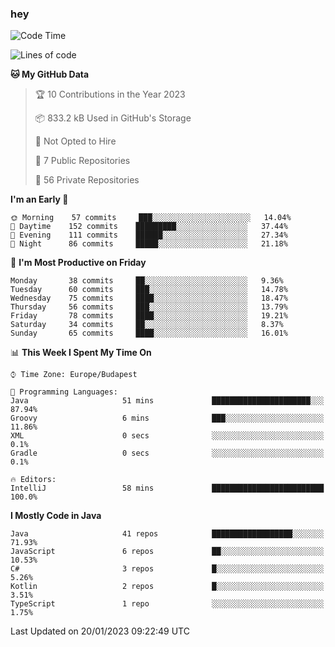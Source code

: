 ### hey

<!--START_SECTION:waka-->
![Code Time](http://img.shields.io/badge/Code%20Time-881%20hrs%2013%20mins-blue)

![Lines of code](https://img.shields.io/badge/From%20Hello%20World%20I%27ve%20Written-650%20Thousand%20lines%20of%20code-blue)

**🐱 My GitHub Data** 

> 🏆 10 Contributions in the Year 2023
 > 
> 📦 833.2 kB Used in GitHub's Storage 
 > 
> 🚫 Not Opted to Hire
 > 
> 📜 7 Public Repositories 
 > 
> 🔑 56 Private Repositories  
 > 
**I'm an Early 🐤** 

```text
🌞 Morning    57 commits     ███░░░░░░░░░░░░░░░░░░░░░░   14.04% 
🌆 Daytime    152 commits    █████████░░░░░░░░░░░░░░░░   37.44% 
🌃 Evening    111 commits    ██████░░░░░░░░░░░░░░░░░░░   27.34% 
🌙 Night      86 commits     █████░░░░░░░░░░░░░░░░░░░░   21.18%

```
📅 **I'm Most Productive on Friday** 

```text
Monday       38 commits     ██░░░░░░░░░░░░░░░░░░░░░░░   9.36% 
Tuesday      60 commits     ███░░░░░░░░░░░░░░░░░░░░░░   14.78% 
Wednesday    75 commits     ████░░░░░░░░░░░░░░░░░░░░░   18.47% 
Thursday     56 commits     ███░░░░░░░░░░░░░░░░░░░░░░   13.79% 
Friday       78 commits     ████░░░░░░░░░░░░░░░░░░░░░   19.21% 
Saturday     34 commits     ██░░░░░░░░░░░░░░░░░░░░░░░   8.37% 
Sunday       65 commits     ████░░░░░░░░░░░░░░░░░░░░░   16.01%

```


📊 **This Week I Spent My Time On** 

```text
⌚︎ Time Zone: Europe/Budapest

💬 Programming Languages: 
Java                     51 mins             ██████████████████████░░░   87.94% 
Groovy                   6 mins              ███░░░░░░░░░░░░░░░░░░░░░░   11.86% 
XML                      0 secs              ░░░░░░░░░░░░░░░░░░░░░░░░░   0.1% 
Gradle                   0 secs              ░░░░░░░░░░░░░░░░░░░░░░░░░   0.1%

🔥 Editors: 
IntelliJ                 58 mins             █████████████████████████   100.0%

```

**I Mostly Code in Java** 

```text
Java                     41 repos            ██████████████████░░░░░░░   71.93% 
JavaScript               6 repos             ██░░░░░░░░░░░░░░░░░░░░░░░   10.53% 
C#                       3 repos             █░░░░░░░░░░░░░░░░░░░░░░░░   5.26% 
Kotlin                   2 repos             █░░░░░░░░░░░░░░░░░░░░░░░░   3.51% 
TypeScript               1 repo              ░░░░░░░░░░░░░░░░░░░░░░░░░   1.75%

```



 Last Updated on 20/01/2023 09:22:49 UTC
<!--END_SECTION:waka-->

